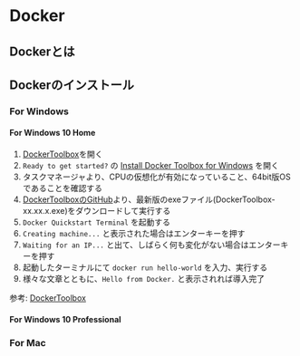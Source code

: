 # Docker

## Dockerとは

## Dockerのインストール

### For Windows

#### For Windows 10 Home

1. [DockerToolbox](https://docs.docker.com/toolbox/overview/)を開く
2. `Ready to get started?` の [Install Docker Toolbox for Windows](https://docs.docker.com/toolbox/toolbox_install_windows/) を開く
3. タスクマネージャより、CPUの仮想化が有効になっていること、64bit版OSであることを確認する
4. [DockerToolboxのGitHub](https://github.com/docker/toolbox/releases)より、最新版のexeファイル(DockerToolbox-xx.xx.x.exe)をダウンロードして実行する
5. `Docker Quickstart Terminal` を起動する
6. `Creating machine...` と表示された場合はエンターキーを押す
7. `Waiting for an IP...` と出て、しばらく何も変化がない場合はエンターキーを押す
8. 起動したターミナルにて `docker run hello-world` を入力、実行する
9. 様々な文章とともに、`Hello from Docker.` と表示されれば導入完了

参考: [DockerToolbox](https://docs.docker.com/toolbox/overview/)

#### For Windows 10 Professional

### For Mac

